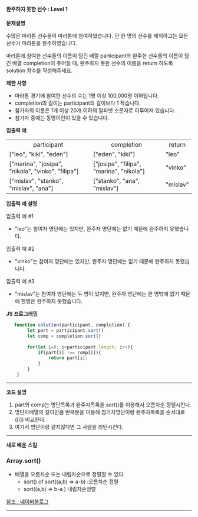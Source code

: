 #### 완주하지 못한 선수 : Level 1

**문제설명** <br>

수많은 마라톤 선수들이 마라톤에 참여하였습니다. 단 한 명의 선수를 제외하고는 모든 선수가 마라톤을 완주하였습니다.

마라톤에 참여한 선수들의 이름이 담긴 배열 participant와 완주한 선수들의 이름이 담긴 배열 completion이 주어질 때, 완주하지 못한 선수의 이름을 return 하도록 solution 함수를 작성해주세요.

**제한 사항** <br>
 - 마라톤 경기에 참여한 선수의 수는 1명 이상 100,000명 이하입니다.
 - completion의 길이는 participant의 길이보다 1 작습니다.
 - 참가자의 이름은 1개 이상 20개 이하의 알파벳 소문자로 이루어져 있습니다.
 - 참가자 중에는 동명이인이 있을 수 있습니다.

**입출력 예** <br>
<table>
<tr>
    <td colspan="2" align="center">participant</td>
    <td colspan="2" align="center">completion</td>
    <td colspan="2" align="center">return</td>
</tr>
<tr>
    <td colspan="2">["leo", "kiki", "eden"]</td>
    <td colspan="2">["eden", "kiki"]</td>
    <td colspan="2">"leo"</td>
</tr>
<tr>
    <td colspan="2">["marina", "josipa", "nikola", "vinko", "filipa"]</td>
    <td colspan="2">["josipa", "filipa", "marina", "nikola"]</td>
    <td colspan="2">"vinko"</td>
</tr>
<tr>
    <td colspan="2">["mislav", "stanko", "mislav", "ana"]</td>
    <td colspan="2">["stanko", "ana", "mislav"]</td>
    <td colspan="2">"mislav"</td>
</tr>
</table>

**입출력 예 설명** <br>

입출력 예 #1
- "leo"는 참여자 명단에는 있지만, 완주자 명단에는 없기 때문에 완주하지 못했습니다.

입출력 예 #2
- "vinko"는 참여자 명단에는 있지만, 완주자 명단에는 없기 때문에 완주하지 못했습니다.

입출력 예 #3
- "mislav"는 참여자 명단에는 두 명이 있지만, 완주자 명단에는 한 명밖에 없기 때문에 한명은 완주하지 못했습니다.

**JS 프로그래밍**
```javascript
   function solution(participant, completion) {
        let part = participant.sort()
        let comp = completion.sort()
    
        for(let i=0; i<participant.length; i++){
            if(part[i] !== comp[i]){
                return part[i];
            }
        }
    }
```
***
**코드 설명**

1. part와 comp는 명단목록과 완주자목록을 sort()를 이용해서 오름차순 정렬시킨다.
2. 명단자배열의 길이만큼 반복문을 이용해 참가자명단이랑 완주자목록을 순서대로([i]) 비교한다.
3. 여기서 명단이랑 같지않다면 그 사람을 리턴시킨다.
***
**새로 배운 스킬**

### Array.sort()
- 배열을 오름차순 또는 내림차순으로 정렬할 수 있다.
  - sort() of sort((a,b) => a-b) :오름차순 정렬
  - sort((a,b) => b-a ) 내림차순정렬

[참조 : 네이버블로그](https://hianna.tistory.com/459)
***





